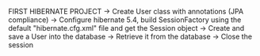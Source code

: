 FIRST HIBERNATE PROJECT
-> Create User class with annotations (JPA compliance) 
-> Configure hibernate 5.4, build SessionFactory using the default "hibernate.cfg.xml" file and get the Session object
-> Create and save a User into the database
-> Retrieve it from the database
-> Close the session
